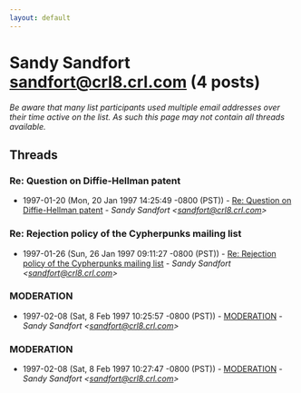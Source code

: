 ```yaml
---
layout: default
---
```


# Sandy Sandfort <sandfort@crl8.crl.com> (4 posts)

_Be aware that many list participants used multiple email addresses over their time active on the list. As such this page may not contain all threads available._

## Threads

### Re: Question on Diffie-Hellman patent
+ 1997-01-20 (Mon, 20 Jan 1997 14:25:49 -0800 (PST)) - [Re: Question on Diffie-Hellman patent](/archive/1997/01/2b78423aba6888cf3aa6ca0ff1eaa932095f606dcc8bb021b95cfcccd59e28fc) - _Sandy Sandfort \<sandfort@crl8.crl.com\>_

### Re: Rejection policy of the Cypherpunks mailing list
+ 1997-01-26 (Sun, 26 Jan 1997 09:11:27 -0800 (PST)) - [Re: Rejection policy of the Cypherpunks mailing list](/archive/1997/01/41e659d1b18290f95d704992dee928338798e89ee53cf301a2f084de58e14a30) - _Sandy Sandfort \<sandfort@crl8.crl.com\>_

### MODERATION
+ 1997-02-08 (Sat, 8 Feb 1997 10:25:57 -0800 (PST)) - [MODERATION](/archive/1997/02/a80323ea2fccb67da5188839e7600ed57ac2248cbc5bec79f8ed631534bd3786) - _Sandy Sandfort \<sandfort@crl8.crl.com\>_

### MODERATION
+ 1997-02-08 (Sat, 8 Feb 1997 10:27:47 -0800 (PST)) - [MODERATION](/archive/1997/02/d7f42cd7121cd395212e017ed8037246a00bd6af8d77ef467e96b2aee597e576) - _Sandy Sandfort \<sandfort@crl8.crl.com\>_

